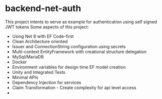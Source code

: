 # backend-net-auth
This project intents to serve as example for authentication using self signed JWT tokens
Some aspects of this project: 
- Using Net 8 with EF Code-first
- Clean Architecture oriented
- Issuer and ConnectionString configuration using secrets
- Multi-context EntityFramework with creational structure delegation
- MySql/MariaDB
- Docker
- Environment variables for design time EF model creation 
- Unity and Integrated Tests
- Minimal APIs
- Dependency Injection for services
- Claim Transformation - Create complexity for api level access
- 